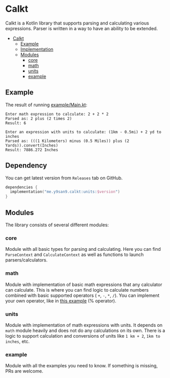 # Calkt

Calkt is a Kotlin library that supports parsing and calculating
various expressions. Parser is written in a way to have an ability
to be extended.

<!-- TOC -->
* [Calkt](#calkt)
  * [Example](#example)
  * [Implementation](#implementation)
  * [Modules](#modules)
    * [core](#core)
    * [math](#math)
    * [units](#units)
    * [example](#example-1)
<!-- TOC -->

## Example

The result of running [example/Main.kt](example/src/main/kotlin/Main.kt):

```text
Enter math expression to calculate: 2 + 2 * 2
Parsed as: 2 plus (2 times 2)
Result: 6

Enter an expression with units to calculate: (1km - 0.5mi) + 2 yd to inches
Parsed as: (((1 Kilometers) minus (0.5 Miles)) plus (2 Yards)).convert(Inches)
Result: 7886.272 Inches
```

## Dependency

You can get latest version from `Releases` tab on GitHub.

```kotlin
dependencies {
  implementation("me.y9san9.calkt:units:$version")
}
```

## Modules

The library consists of several different modules:

### core

Module with all basic types for parsing and calculating. Here
you can find `ParseContext` and `CalculateContext` as well as
functions to launch parsers/calculators.

### math

Module with implementation of basic math expressions that any
calculator can calculate. This is where you can find logic to
calculate numbers combined with basic supported operators (
`+`, `-`, `*`, `/`). You can implement your own operator, like 
in [this example](example/src/main/kotlin/operator/ModOperator.kt) (% operator).

### units

Module with implementation of math expressions with units. It
depends on `math` module heavily and does not do any calculations
on its own. There is a logic to support calculation and 
conversions of units like `1 km + 2`, `1km to inches`, etc.

### example

Module with all the examples you need to know. If something is missing,
PRs are welcome.
